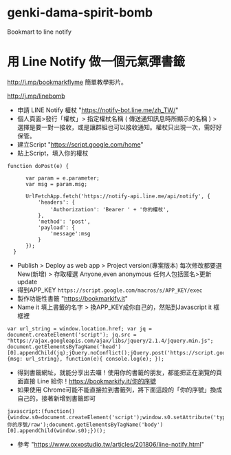 # genki-dama-spirit-bomb
Bookmart to line notify

# 用 Line Notify 做一個元氣彈書籤
http://j.mp/bookmarkflyme 簡單教學影片。

http://j.mp/linebomb
- 申請 LINE Notify 權杖
  "https://notify-bot.line.me/zh_TW/"
- 個人頁面>發行「權杖」> 指定權杖名稱 ( 傳送通知訊息時所顯示的名稱 ) > 選擇是要一對一接收，或是讓群組也可以接收通知。權杖只出現一次，需好好保管。
- 建立Script
  "https://script.google.com/home"
- 貼上Script，填入你的權杖
```
function doPost(e) {

      var param = e.parameter;
      var msg = param.msg;

      UrlFetchApp.fetch('https://notify-api.line.me/api/notify', {
          'headers': {
              'Authorization': 'Bearer ' + '你的權杖',
          },
          'method': 'post',
          'payload': {
              'message':msg
          }
      });
  }
```
- Publish > Deploy as web app > Project version(專案版本) 每次修改都要選 New(新增) > 存取權選 Anyone,even anonymous 任何人包括匿名>更新 update
- 得到APP_KEY
`https://script.google.com/macros/s/APP_KEY/exec`
- 製作功能性書籤
  "https://bookmarkify.it"
- Name it 填上書籤的名字 > 換APP_KEY成你自己的，然貼到Javascript it 框框裡
```
var url_string = window.location.href; var jq = document.createElement('script'); jq.src = "https://ajax.googleapis.com/ajax/libs/jquery/2.1.4/jquery.min.js"; document.getElementsByTagName('head')[0].appendChild(jq);jQuery.noConflict();jQuery.post('https://script.google.com/macros/s/APP_KEY/exec', {msg: url_string}, function(e){ console.log(e); });
```
- 得到書籤網址，就能分享出去囉！使用你的書籤的朋友，都能把正在瀏覽的頁面直接 Line 給你！https://bookmarkify.it/你的序號
- 如果使用 Chrome可能不能直接拉到書籤列，將下面這段的「你的序號」換成自己的，接著新增到書籤即可
```
javascript:(function(){window.s0=document.createElement('script');window.s0.setAttribute('type','text/javascript');window.s0.setAttribute('src','https://bookmarkify.it/bookmarklets/你的序號/raw');document.getElementsByTagName('body')[0].appendChild(window.s0);})();
```
- 參考
  "https://www.oxxostudio.tw/articles/201806/line-notify.html"
